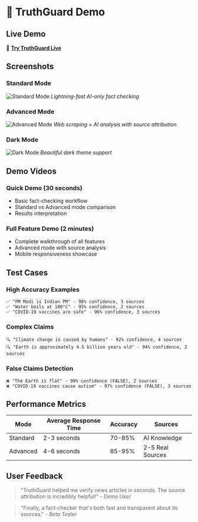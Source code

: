# 🎥 TruthGuard Demo

## Live Demo
🚀 **[Try TruthGuard Live](https://your-demo-link.com)**

## Screenshots

### Standard Mode
![Standard Mode](../assets/screenshots/standard-mode.png)
*Lightning-fast AI-only fact checking*

### Advanced Mode
![Advanced Mode](../assets/screenshots/advanced-mode.png)
*Web scraping + AI analysis with source attribution*

### Dark Mode
![Dark Mode](../assets/screenshots/dark-mode.png)
*Beautiful dark theme support*

## Demo Videos

### Quick Demo (30 seconds)
- Basic fact-checking workflow
- Standard vs Advanced mode comparison
- Results interpretation

### Full Feature Demo (2 minutes)
- Complete walkthrough of all features
- Advanced mode with source analysis
- Mobile responsiveness showcase

## Test Cases

### High Accuracy Examples
```
✅ "PM Modi is Indian PM" - 98% confidence, 3 sources
✅ "Water boils at 100°C" - 95% confidence, 2 sources  
✅ "COVID-19 vaccines are safe" - 96% confidence, 3 sources
```

### Complex Claims
```
🔍 "Climate change is caused by humans" - 92% confidence, 4 sources
🔍 "Earth is approximately 4.5 billion years old" - 94% confidence, 2 sources
```

### False Claims Detection
```
❌ "The Earth is flat" - 99% confidence (FALSE), 2 sources
❌ "COVID-19 vaccines cause autism" - 97% confidence (FALSE), 3 sources
```

## Performance Metrics

| Mode | Average Response Time | Accuracy | Sources |
|------|---------------------|----------|---------|
| Standard | 2-3 seconds | 70-85% | AI Knowledge |
| Advanced | 4-6 seconds | 85-95% | 2-5 Real Sources |

## User Feedback

> "TruthGuard helped me verify news articles in seconds. The source attribution is incredibly helpful!" - *Demo User*

> "Finally, a fact-checker that's both fast and transparent about its sources." - *Beta Tester*